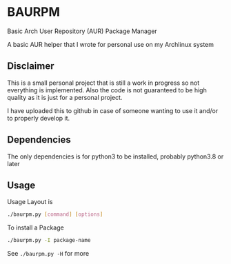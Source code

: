 # BAURPM
Basic Arch User Repository (AUR) Package Manager

A basic AUR helper that I wrote for personal use on my Archlinux system

## Disclaimer
This is a small personal project that is still a work in progress so not everything is implemented.
Also the code is not guaranteed to be high quality as it is just for a personal project.

I have uploaded this to github in case of someone wanting to use it and/or to properly develop it.

## Dependencies
The only dependencies is for python3 to be installed, probably python3.8 or later

## Usage
Usage Layout is
```sh
./baurpm.py [command] [options]
```
To install a Package
```sh
./baurpm.py -I package-name
```
See `./baurpm.py -H` for more
